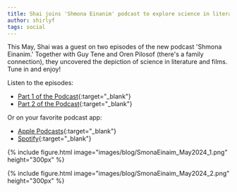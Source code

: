 ```yaml
---
title: Shai joins 'Shmona Einanim' podcast to explore science in literature and cinema
author: shirlyf
tags: social
---
```


This May, Shai was a guest on two episodes of the new  podcast 'Shmona Einanim.' Together with Guy Tene and Oren Pilosof (there's a family connection), they uncovered the depiction of science in literature and films. Tune in and enjoy!

Listen to the episodes:
- [Part 1 of the Podcast](https://open.spotify.com/episode/31BqGzgeo7builoJZvu513){:target="_blank"}
- [Part 2 of the Podcast](https://open.spotify.com/episode/5pg9uwzkfXaFSOpThKah8C){:target="_blank"}

Or on your favorite podcast app: 
- [Apple Podcasts](https://podcasts.apple.com/il/podcast/%D7%A4%D7%A8%D7%A7-10-%D7%9E%D7%93%D7%A2-%D7%97%D7%9C%D7%A7-%D7%90-%D7%A4%D7%A8%D7%A7-%D7%A1%D7%A4%D7%99%D7%99%D7%A9%D7%9C-%D7%A2%D7%9D-%D7%93-%D7%A8-%D7%A9%D7%99-%D7%A4%D7%99%D7%9C%D7%95%D7%A1%D7%95%D7%A3/id1725469122?i=1000655883112){:target="_blank"}
- [Spotify](https://open.spotify.com/episode/31BqGzgeo7builoJZvu513){:target="_blank"} 

{%
  include figure.html
  image="images/blog/SmonaEinaim_May2024_1.png"
  height="300px"
%}

{%
  include figure.html
  image="images/blog/SmonaEinaim_May2024_2.png"
  height="300px"
%}
